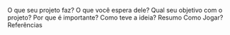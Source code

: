 O que seu projeto faz?
O que você espera dele?
Qual seu objetivo com o projeto?
Por que é importante?
Como teve a ideia?
Resumo
Como Jogar?
Referências
